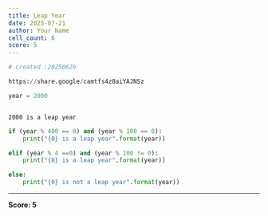 ```yaml
---
title: Leap Year
date: 2025-07-21
author: Your Name
cell_count: 6
score: 5
---
```


```python
# created :20250629
```


```python
https://share.google/camtfs4z8aiYAJNSz
```


```python
year = 2000



```

    2000 is a leap year
    


```python
if (year % 400 == 0) and (year % 100 == 0):
    print("{0} is a leap year".format(year))
```


```python
elif (year % 4 ==0) and (year % 100 != 0):
    print("{0} is a leap year".format(year))
```


```python
else:
    print("{0} is not a leap year".format(year))
```


---
**Score: 5**